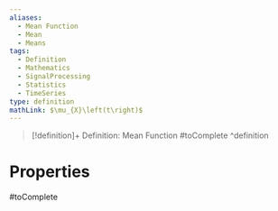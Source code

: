 ```yaml
---
aliases:
  - Mean Function
  - Mean
  - Means
tags:
  - Definition
  - Mathematics
  - SignalProcessing
  - Statistics
  - TimeSeries
type: definition
mathLink: $\mu_{X}\left(t\right)$
---
```

> [!definition]+ Definition: Mean Function
> #toComplete
^definition

# Properties

#toComplete
